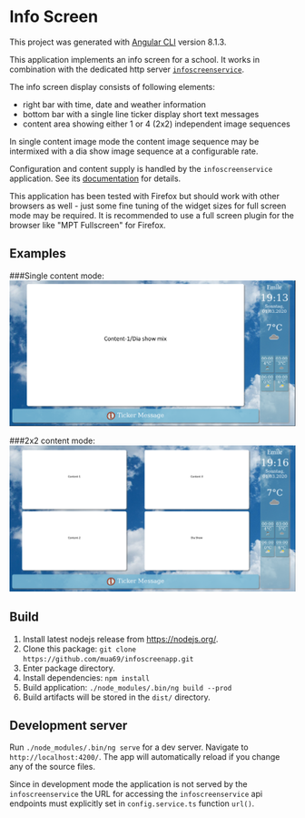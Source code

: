# Info Screen

This project was generated with [Angular CLI](https://github.com/angular/angular-cli) version 8.1.3.

This application implements an info screen for a school.
It works in combination with the dedicated http server [`infoscreenservice`](https://github.com/mua69/infoscreenservice).

The info screen display consists of following elements:
* right bar with time, date and weather information
* bottom bar with a single line ticker display short text messages
* content area showing either 1 or 4 (2x2) independent image sequences 

In single content image mode the content image sequence may be intermixed with a dia show image sequence at a configurable rate. 

Configuration and content supply is handled by the `infoscreenservice` application. See its [documentation](https://github.com/mua69/infoscreenservice/README.md) for details.

This application has been tested with Firefox but should work with other browsers as well - 
just some fine tuning of the widget sizes for full screen mode may be required.
It is recommended to use a full screen plugin for the browser like "MPT Fullscreen" for Firefox.

## Examples

###Single content mode:
![Screen Config 1](demo1.png)

###2x2 content mode:
![Screen Config 4](demo4.png)

## Build

1. Install latest nodejs release from https://nodejs.org/.
1. Clone this package: `git clone https://github.com/mua69/infoscreenapp.git`
1. Enter package directory.
1. Install dependencies: `npm install`
1. Build application: `./node_modules/.bin/ng build --prod`
1. Build artifacts will be stored in the `dist/` directory.

## Development server

Run `./node_modules/.bin/ng serve` for a dev server. Navigate to `http://localhost:4200/`.
The app will automatically reload if you change any of the source files. 

Since in development mode the application is not served by the `infoscreenservice` the URL for accessing the `infoscreenservice`
api endpoints must explicitly set in `config.service.ts` function `url()`. 
